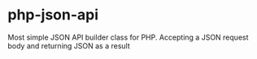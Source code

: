 php-json-api
============

Most simple JSON API builder class for PHP. Accepting a JSON request body and returning JSON as a result
